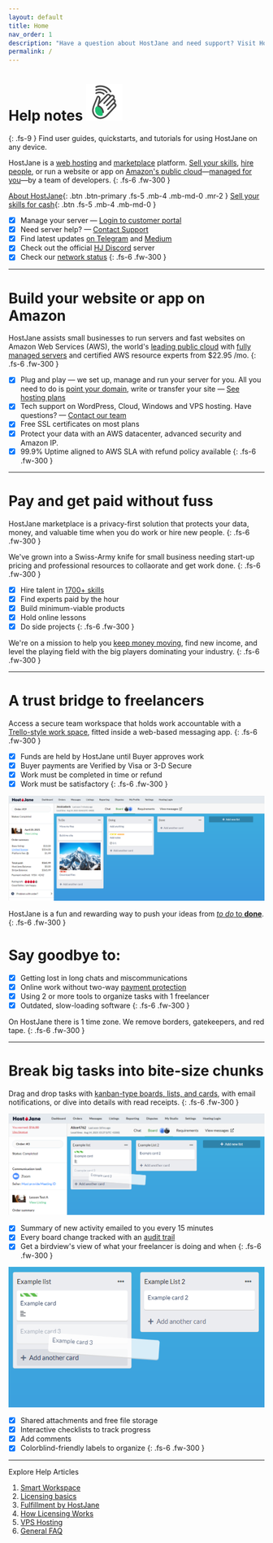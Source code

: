 ```yaml
---
layout: default
title: Home
nav_order: 1
description: "Have a question about HostJane and need support? Visit HostJane's customer service center to get the fast help you need."
permalink: /
---
```


# Help notes ![](/assets/wave.svg)
{: .fs-9 }
<span class="yellow">Find user guides, quickstarts, and tutorials for using HostJane on any device.</span>

HostJane is a [web hosting](https://cloud.hostjane.com) and [marketplace](https://www.hostjane.com/marketplace) platform. [Sell your skills](https://wwww.hostjane.com/sell), [hire people](#we-move-work-forwards), or run a website or app on [Amazon's public cloud](https://aws.amazon.com/)—[managed for you](https://cloud.hostjane.com/wordpress/)—by a team of developers.
{: .fs-6 .fw-300 }

[About HostJane](https://www.hostjane.com/about/){: .btn .btn-primary .fs-5 .mb-4 .mb-md-0 .mr-2 } [Sell your skills for cash](https://www.hostjane.com/sell){: .btn .fs-5 .mb-4 .mb-md-0 }

- [x] Manage your server — [Login to customer portal](https://cloud.hostjane.com/hosting/login)
- [x] Need server help? — [Contact Support](https://www.hostjane.com/marketplace/contact)
- [x] Find latest updates [on Telegram](https://t.me/hostjanecom) and [Medium](https://medium.com/better-work)
- [x] Check out the official [HJ Discord](https://discord.gg/5rS6Tvd) server
- [x] Check our [network status](https://www.hostjane.com/status)
{: .fs-6 .fw-300 }

---

# Build your website or app on Amazon

<span class="green">HostJane assists small businesses to run servers and fast websites on Amazon Web Services (AWS), the world's [leading public cloud](https://aws.amazon.com) with [fully managed servers](https://cloud.hostjane.com) and certified AWS resource experts from $22.95 /mo.</span>
{: .fs-6 .fw-300 }

- [x] Plug and play — we set up, manage and run your server for you. All you need to do is [point your domain](/point-your-domain/), write or transfer your site — [See hosting plans](https://cloud.hostjane.com)
- [x] Tech support on WordPress, Cloud, Windows and VPS hosting. Have questions? — [Contact our team](https://www.hostjane.com/marketplace/contact)
- [x] Free SSL certificates on most plans
- [x] Protect your data with an AWS datacenter, advanced security and Amazon IP.
- [x] 99.9% Uptime aligned to AWS SLA with refund policy available
{: .fs-6 .fw-300 }

---

# Pay and get paid without fuss

<span class="blue">HostJane marketplace is a privacy-first solution that protects your data, money, and valuable time when you do work or hire new people.</span>
{: .fs-6 .fw-300 }

We've grown into a Swiss-Army knife for small business needing start-up pricing and professional resources to collaorate and get work done.
{: .fs-6 .fw-300 }

- [x] Hire talent in [1700+ skills](https://www.hostjane.com/marketplace/skills)
- [x] Find experts paid by the hour
- [x] Build minimum-viable products
- [x] Hold online lessons
- [x] Do side projects
{: .fs-6 .fw-300 }

<span class="yellow">We're on a mission to help you [keep money moving](https://www.hostjane.com/about), find new income, and level the playing field with the big players dominating your industry.</span>
{: .fs-6 .fw-300 }

---

# A trust bridge to freelancers

<span class="red">Access a secure team workspace that holds work accountable with a [Trello-style work space](/buyers/hostjane-workspace/), fitted inside a web-based messaging app.</span>
{: .fs-6 .fw-300 }

- [x] Funds are held by HostJane until Buyer approves work
- [x] Buyer payments are Verified by Visa or 3-D Secure
- [x] Work must be completed in time or refund
- [x] Work must be satisfactory
{: .fs-6 .fw-300 }

![](/assets/board-view.png)

<span class="purple">HostJane is a fun and rewarding way to push your ideas from [*to do* to **done**](/buyers/hostjane-roadmap/).</span>
{: .fs-6 .fw-300 }

# Say goodbye to:

- [x] Getting lost in long chats and miscommunications
- [x] Online work without two-way [payment protection](/getting-started/#payment-protection-guarantee)
- [x] Using 2 or more tools to organize tasks with 1 freelancer
- [x] Outdated, slow-loading software
{: .fs-6 .fw-300 }

<span class="blue">On HostJane there is 1 time zone. We remove borders, gatekeepers, and red tape.</span>
{: .fs-6 .fw-300 }

--- 

# Break big tasks into bite-size chunks

<span class="green">Drag and drop tasks with [kanban-type boards, lists, and cards](/buyers/hostjane-workspace/), with email notifications, or dive into details with read receipts.</span>
{: .fs-6 .fw-300 }

![](/assets/example-board.png)

- [x] Summary of new activity emailed to you every 15 minutes
- [x] Every board change tracked with an [audit trail](getting-started/what-are-boards/#board-activity)
- [x] Get a birdview's view of what your freelancer is doing and when
{: .fs-6 .fw-300 }

![](/assets/example-lists.png)

- [x] Shared attachments and free file storage
- [x] Interactive checklists to track progress
- [x] Add comments
- [x] Colorblind-friendly labels to organize
{: .fs-6 .fw-300 }

---

<span class="green">Explore Help Articles</span>

1. [Smart Workspace](/buyers/hostjane-workspace/)
2. [Licensing basics](/buyers/licensing/)
3. [Fulfillment by HostJane](/getting-started/fullfilment-by-hostjane/)
4. [How Licensing Works](/how-licensing-works)
5. [VPS Hosting](/vps-hosting)
6. [General FAQ](/about)